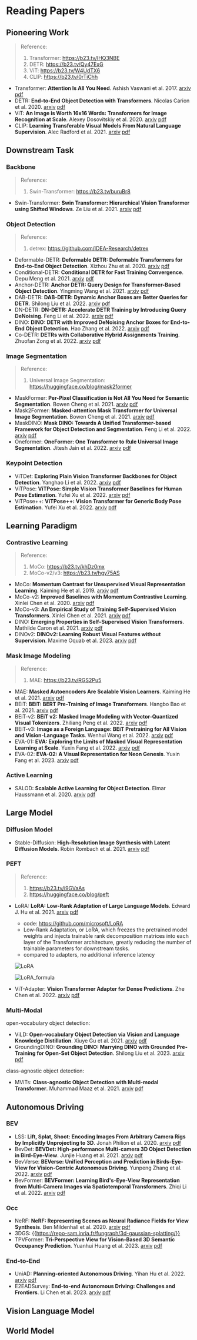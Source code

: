 # Reading Papers

## Pioneering Work

> Reference:
> 1. Transformer: https://b23.tv/IHQ3NBE
> 2. DETR: https://b23.tv/Qy47ExG
> 3. ViT: https://b23.tv/W4UdTX6
> 4. CLIP: https://b23.tv/0rTiChh

- Transformer: **Attention Is All You Need**. Ashish Vaswani et al. 2017. [arxiv](https://arxiv.org/abs/1706.03762) [pdf](pdfs/Transformer_Ashish_Vaswani_et_al_1706.03762.pdf)
- DETR: **End-to-End Object Detection with Transformers**. Nicolas Carion et al. 2020. [arxiv](https://arxiv.org/abs/2005.12872) [pdf](pdfs/DETR_Nicolas_Carion_et_al_2005.12872.pdf)
- ViT: **An Image is Worth 16x16 Words: Transformers for Image Recognition at  Scale**. Alexey Dosovitskiy et al. 2020. [arxiv](https://arxiv.org/abs/2010.11929) [pdf](pdfs/ViT_Alexey_Dosovitskiy_et_al_2010.11929.pdf)
- CLIP: **Learning Transferable Visual Models From Natural Language Supervision**. Alec Radford et al. 2021. [arxiv](https://arxiv.org/abs/2103.00020) [pdf](pdfs/CLIP_Alec_Radford_et_al_2103.00020.pdf)

## Downstream Task

### Backbone

> Reference:
> 1. Swin-Transformer: https://b23.tv/buruBr8

- Swin-Transformer: **Swin Transformer: Hierarchical Vision Transformer using Shifted Windows**. Ze Liu et al. 2021. [arxiv](https://arxiv.org/abs/2103.14030) [pdf](pdfs/Swin-Transformer_Ze_Liu_et_al_2103.14030.pdf)

### Object Detection

> Reference:
> 1. detrex: https://github.com/IDEA-Research/detrex

- Deformable-DETR: **Deformable DETR: Deformable Transformers for End-to-End Object Detection**. Xizhou Zhu et al. 2020. [arxiv](https://arxiv.org/abs/2010.04159) [pdf](pdfs/Deformable-DETR_Xizhou_Zhu_et_al_2010.04159.pdf)
- Conditional-DETR: **Conditional DETR for Fast Training Convergence**. Depu Meng et al. 2021. [arxiv](https://arxiv.org/abs/2108.06152) [pdf](pdfs/Conditional-DETR_Depu_Meng_et_al_2108.06152.pdf)
- Anchor-DETR: **Anchor DETR: Query Design for Transformer-Based Object Detection**. Yingming Wang et al. 2021. [arxiv](https://arxiv.org/abs/2109.07107) [pdf](pdfs/Anchor-DETR_Yingming_Wang_et_al_2109.07107.pdf)
- DAB-DETR: **DAB-DETR: Dynamic Anchor Boxes are Better Queries for DETR**. Shilong Liu et al. 2022. [arxiv](https://arxiv.org/abs/2201.12329) [pdf](pdfs/DAB-DETR_Shilong_Liu_et_al_2201.12329.pdf)
- DN-DETR: **DN-DETR: Accelerate DETR Training by Introducing Query DeNoising**. Feng Li et al. 2022. [arxiv](https://arxiv.org/abs/2203.01305) [pdf](pdfs/DN-DETR_Feng_Li_et_al_2203.01305.pdf)
- DINO: **DINO: DETR with Improved DeNoising Anchor Boxes for End-to-End Object  Detection**. Hao Zhang et al. 2022. [arxiv](https://arxiv.org/abs/2203.03605) [pdf](pdfs/DINO_Hao_Zhang_et_al_2203.03605.pdf)
- Co-DETR: **DETRs with Collaborative Hybrid Assignments Training**. Zhuofan Zong et al. 2022. [arxiv](https://arxiv.org/abs/2211.12860) [pdf](pdfs/Co-DETR_Zhuofan_Zong_et_al_2211.12860.pdf)

### Image Segmentation

> Reference:
> 1. Universal Image Segmentation: https://huggingface.co/blog/mask2former

- MaskFormer: **Per-Pixel Classification is Not All You Need for Semantic Segmentation**. Bowen Cheng et al. 2021. [arxiv](https://arxiv.org/abs/2107.06278) [pdf](pdfs/MaskFormer_Bowen_Cheng_et_al_2107.06278.pdf)
- Mask2Former: **Masked-attention Mask Transformer for Universal Image Segmentation**. Bowen Cheng et al. 2021. [arxiv](https://arxiv.org/abs/2112.01527) [pdf](pdfs/Mask2Former_Bowen_Cheng_et_al_2112.01527.pdf)
- MaskDINO: **Mask DINO: Towards A Unified Transformer-based Framework for Object  Detection and Segmentation**. Feng Li et al. 2022. [arxiv](https://arxiv.org/abs/2206.02777) [pdf](pdfs/MaskDINO_Feng_Li_et_al_2206.02777.pdf)
- Oneformer: **OneFormer: One Transformer to Rule Universal Image Segmentation**. Jitesh Jain et al. 2022. [arxiv](https://arxiv.org/abs/2211.06220) [pdf](pdfs/Oneformer_Jitesh_Jain_et_al_2211.06220.pdf)

### Keypoint  Detection

- ViTDet: **Exploring Plain Vision Transformer Backbones for Object Detection**. Yanghao Li et al. 2022. [arxiv](https://arxiv.org/abs/2203.16527) [pdf](pdfs/ViTDet_Yanghao_Li_et_al_2203.16527.pdf)
- ViTPose: **ViTPose: Simple Vision Transformer Baselines for Human Pose Estimation**. Yufei Xu et al. 2022. [arxiv](https://arxiv.org/abs/2204.12484) [pdf](pdfs/ViTPose_Yufei_Xu_et_al_2204.12484.pdf)
- ViTPose++: **ViTPose++: Vision Transformer for Generic Body Pose Estimation**. Yufei Xu et al. 2022. [arxiv](https://arxiv.org/abs/2212.04246) [pdf](pdfs/ViTPose++_Yufei_Xu_et_al_2212.04246.pdf)

## Learning Paradigm

### Contrastive Learning

> Reference:
> 1. MoCo: https://b23.tv/khDz0mx
> 2. MoCo-v2/v3: https://b23.tv/hgy75AS

- MoCo: **Momentum Contrast for Unsupervised Visual Representation Learning**. Kaiming He et al. 2019. [arxiv](https://arxiv.org/abs/1911.05722) [pdf](pdfs/MoCo_Kaiming_He_et_al_1911.05722.pdf)
- MoCo-v2: **Improved Baselines with Momentum Contrastive Learning**. Xinlei Chen et al. 2020. [arxiv](https://arxiv.org/abs/2003.04297) [pdf](pdfs/MoCo-v2_Xinlei_Chen_et_al_2003.04297.pdf)
- MoCo-v3: **An Empirical Study of Training Self-Supervised Vision Transformers**. Xinlei Chen et al. 2021. [arxiv](https://arxiv.org/abs/2104.02057) [pdf](pdfs/MoCo-v3_Xinlei_Chen_et_al_2104.02057.pdf)
- DINO: **Emerging Properties in Self-Supervised Vision Transformers**. Mathilde Caron et al. 2021. [arxiv](https://arxiv.org/abs/2104.14294) [pdf](pdfs/DINO_Mathilde_Caron_et_al_2104.14294.pdf)
- DINOv2: **DINOv2: Learning Robust Visual Features without Supervision**. Maxime Oquab et al. 2023. [arxiv](https://arxiv.org/abs/2304.07193) [pdf](pdfs/DINOv2_Maxime_Oquab_et_al_2304.07193.pdf)

### Mask Image Modeling

> Reference:
> 1. MAE: https://b23.tv/RGS2Pu5

- MAE: **Masked Autoencoders Are Scalable Vision Learners**. Kaiming He et al. 2021. [arxiv](https://arxiv.org/abs/2111.06377) [pdf](pdfs/MAE_Kaiming_He_et_al_2111.06377.pdf)
- BEiT: **BEiT: BERT Pre-Training of Image Transformers**. Hangbo Bao et al. 2021. [arxiv](https://arxiv.org/abs/2106.08254) [pdf](pdfs/BEiT_Hangbo_Bao_et_al_2106.08254.pdf)
- BEiT-v2: **BEiT v2: Masked Image Modeling with Vector-Quantized Visual Tokenizers**. Zhiliang Peng et al. 2022. [arxiv](https://arxiv.org/abs/2208.06366) [pdf](pdfs/BEiT-v2_Zhiliang_Peng_et_al_2208.06366.pdf)
- BEiT-v3: **Image as a Foreign Language: BEiT Pretraining for All Vision and  Vision-Language Tasks**. Wenhui Wang et al. 2022. [arxiv](https://arxiv.org/abs/2208.10442) [pdf](pdfs/BEiT-v3_Wenhui_Wang_et_al_2208.10442.pdf)
- EVA-01: **EVA: Exploring the Limits of Masked Visual Representation Learning at  Scale**. Yuxin Fang et al. 2022. [arxiv](https://arxiv.org/abs/2211.07636) [pdf](pdfs/EVA-01_Yuxin_Fang_et_al_2211.07636.pdf)
- EVA-02: **EVA-02: A Visual Representation for Neon Genesis**. Yuxin Fang et al. 2023. [arxiv](https://arxiv.org/abs/2303.11331) [pdf](pdfs/EVA-02_Yuxin_Fang_et_al_2303.11331.pdf)

### Active Learning

- SALOD: **Scalable Active Learning for Object Detection**. Elmar Haussmann et al. 2020. [arxiv](https://arxiv.org/abs/2004.04699) [pdf](pdfs/SALOD_Elmar_Haussmann_et_al_2004.04699.pdf)

## Large Model

### Diffusion Model

- Stable-Diffusion: **High-Resolution Image Synthesis with Latent Diffusion Models**. Robin Rombach et al. 2021. [arxiv](https://arxiv.org/abs/2112.10752) [pdf](pdfs/Stable-Diffusion_Robin_Rombach_et_al_2112.10752.pdf)

### PEFT

> Reference: 
> 1. https://b23.tv/i9GVaAs
> 2. https://huggingface.co/blog/peft

- LoRA: **LoRA: Low-Rank Adaptation of Large Language Models**. Edward J. Hu et al. 2021. [arxiv](https://arxiv.org/abs/2106.09685) [pdf](pdfs/LoRA_Edward_J._Hu_et_al_2106.09685.pdf)
    - code: https://github.com/microsoft/LoRA
    - Low-Rank Adaptation, or LoRA, which freezes the pretrained model weights and injects trainable rank decomposition matrices into each layer of the Transformer architecture, greatly reducing the number of trainable parameters for downstream tasks.
    - compared to adapters, no additional inference latency

    ![LoRA](imgs/main/lora.png)

    ![LoRA_formula](imgs/main/lora_formula.png)

- ViT-Adapter: **Vision Transformer Adapter for Dense Predictions**. Zhe Chen et al. 2022. [arxiv](https://arxiv.org/abs/2205.08534) [pdf](pdfs/ViT-Adapter_Zhe_Chen_et_al_2205.08534.pdf)

### Multi-Modal

open-vocabulary object detection:

- ViLD: **Open-vocabulary Object Detection via Vision and Language Knowledge  Distillation**. Xiuye Gu et al. 2021. [arxiv](https://arxiv.org/abs/2104.13921) [pdf](pdfs/ViLD_Xiuye_Gu_et_al_2104.13921.pdf)
- GroundingDINO: **Grounding DINO: Marrying DINO with Grounded Pre-Training for Open-Set  Object Detection**. Shilong Liu et al. 2023. [arxiv](https://arxiv.org/abs/2303.05499) [pdf](pdfs/GroundingDINO_Shilong_Liu_et_al_2303.05499.pdf)

class-agnostic object detection:

- MViTs: **Class-agnostic Object Detection with Multi-modal Transformer**. Muhammad Maaz et al. 2021. [arxiv](https://arxiv.org/abs/2111.11430) [pdf](pdfs/MViTs_Muhammad_Maaz_et_al_2111.11430.pdf)


## Autonomous Driving

### BEV

- LSS: **Lift, Splat, Shoot: Encoding Images From Arbitrary Camera Rigs by  Implicitly Unprojecting to 3D**. Jonah Philion et al. 2020. [arxiv](https://arxiv.org/abs/2008.05711) [pdf](pdfs/LSS_Jonah_Philion_et_al_2008.05711.pdf)
- BevDet: **BEVDet: High-performance Multi-camera 3D Object Detection in  Bird-Eye-View**. Junjie Huang et al. 2021. [arxiv](https://arxiv.org/abs/2112.11790) [pdf](pdfs/BevDet_Junjie_Huang_et_al_2112.11790.pdf)
- BevVerse: **BEVerse: Unified Perception and Prediction in Birds-Eye-View for  Vision-Centric Autonomous Driving**. Yunpeng Zhang et al. 2022. [arxiv](https://arxiv.org/abs/2205.09743) [pdf](pdfs/BevVerse_Yunpeng_Zhang_et_al_2205.09743.pdf)
- BevFormer: **BEVFormer: Learning Bird's-Eye-View Representation from Multi-Camera  Images via Spatiotemporal Transformers**. Zhiqi Li et al. 2022. [arxiv](https://arxiv.org/abs/2203.17270) [pdf](pdfs/BevFormer_Zhiqi_Li_et_al_2203.17270.pdf)

### Occ

- NeRF: **NeRF: Representing Scenes as Neural Radiance Fields for View Synthesis**. Ben Mildenhall et al. 2020. [arxiv](https://arxiv.org/abs/2003.08934) [pdf](pdfs/NeRF_Ben_Mildenhall_et_al_2003.08934.pdf)
- 3DGS: {{https://repo-sam.inria.fr/fungraph/3d-gaussian-splatting/}}
- TPVFormer: **Tri-Perspective View for Vision-Based 3D Semantic Occupancy Prediction**. Yuanhui Huang et al. 2023. [arxiv](https://arxiv.org/abs/2302.07817) [pdf](pdfs/TPVFormer_Yuanhui_Huang_et_al_2302.07817.pdf)

### End-to-End

- UniAD: **Planning-oriented Autonomous Driving**. Yihan Hu et al. 2022. [arxiv](https://arxiv.org/abs/2212.10156) [pdf](pdfs/UniAD_Yihan_Hu_et_al_2212.10156.pdf)
- E2EADSurvey: **End-to-end Autonomous Driving: Challenges and Frontiers**. Li Chen et al. 2023. [arxiv](https://arxiv.org/abs/2306.16927) [pdf](pdfs/E2EADSurvey_Li_Chen_et_al_2306.16927.pdf)

## Vision Language Model

## World Model
